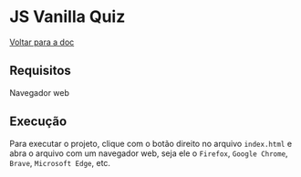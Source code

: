 # JS Vanilla Quiz
[Voltar para a doc](../README.md)
## Requisitos
  Navegador web
## Execução 
  Para executar o projeto, clique com o botão direito no arquivo `index.html` e abra o arquivo com um navegador web, seja ele o `Firefox`, `Google Chrome`, `Brave`, `Microsoft Edge`, etc.